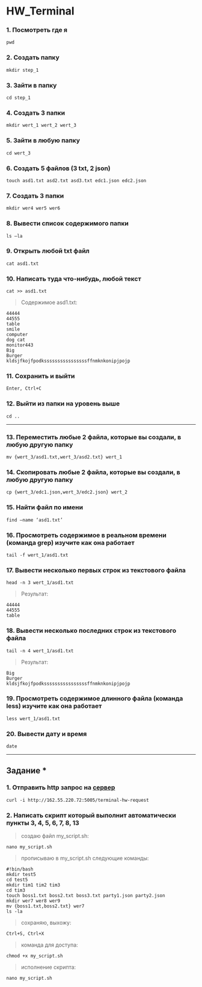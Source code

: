 # HW_Terminal

### 1. Посмотреть где я
~~~
pwd
~~~
### 2. Создать папку
~~~
mkdir step_1
~~~
### 3. Зайти в папку
~~~
cd step_1
~~~
### 4. Создать 3 папки
~~~
mkdir wert_1 wert_2 wert_3
~~~
### 5. Зайти в любую папку
~~~
cd wert_3
~~~
### 6. Создать 5 файлов (3 txt, 2 json)
~~~
touch asd1.txt asd2.txt asd3.txt edc1.json edc2.json
~~~
### 7. Создать 3 папки
~~~
mkdir wer4 wer5 wer6
~~~
### 8. Вывести список содержимого папки
~~~
ls –la
~~~
### 9. Открыть любой txt файл
~~~
cat asd1.txt
~~~

### 10. Написать туда что-нибудь, любой текст
~~~
cat >> asd1.txt
~~~
>Содержимое asd1.txt:
~~~
44444
44555
table
smile 
computer
dog cat
monitor443
Big
Burger
kldsjfkojfpodkssssssssssssssssffnmknkonipjpojp
~~~
### 11. Сохранить и выйти
~~~
Enter, Ctrl+C
~~~
### 12. Выйти из папки на уровень выше
~~~
cd ..
~~~
___
### 13. Переместить любые 2 файла, которые вы создали, в любую другую папку
~~~
mv {wert_3/asd1.txt,wert_3/asd2.txt} wert_1
~~~
### 14. Скопировать любые 2 файла, которые вы создали, в любую другую папку
~~~
cp {wert_3/edc1.json,wert_3/edc2.json} wert_2
~~~
### 15. Найти файл по имени
~~~
find –name ‘asd1.txt’
~~~
### 16. Просмотреть содержимое в реальном времени (команда grep) изучите как она работает
~~~
tail -f wert_1/asd1.txt
~~~
### 17. Вывести несколько первых строк из текстового файла
~~~
head -n 3 wert_1/asd1.txt
~~~
>Результат:
~~~
44444
44555
table
~~~
### 18. Вывести несколько последних строк из текстового файла
~~~
tail -n 4 wert_1/asd1.txt
~~~
>Результат:
~~~
Big
Burger
kldsjfkojfpodkssssssssssssssssffnmknkonipjpojp
~~~
### 19. Просмотреть содержимое длинного файла (команда less) изучите как она работает
~~~
less wert_1/asd1.txt
~~~
### 20. Вывести дату и время
~~~
date
~~~
___
## Задание *
### 1. Отправить http запрос на [сервер](http://162.55.220.72:5005/terminal-hw-request)
~~~
curl -i http://162.55.220.72:5005/terminal-hw-request
~~~
### 2. Написать скрипт который выполнит автоматически пункты 3, 4, 5, 6, 7, 8, 13
> создаю файл my_script.sh:
~~~
nano my_script.sh  
~~~

> прописываю в my_script.sh следующие команды:
~~~
#!bin/bash
mkdir test5
cd test5
mkdir tim1 tim2 tim3
cd tim3
touch boss1.txt boss2.txt boss3.txt party1.json party2.json
mkdir wer7 wer8 wer9
mv {boss1.txt,boss2.txt} wer7
ls -la
~~~
> сохраняю, выхожу:
~~~
Ctrl+S, Ctrl+X
~~~
>команда для доступа:
~~~
chmod +x my_script.sh 
~~~
>исполнение скрипта:
~~~
nano my_script.sh
~~~ 
